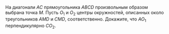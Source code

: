 На диагонали $AC$ прямоугольника $ABCD$ произвольным образом выбрана точка $M$. Пусть  $O_1$ и $O_2$  центры окружностей, описанных около треугольников $AMD$ и $CMD$, соответственно. Докажите, что $AO_1$ перпендикулярно  $CO_2$.
